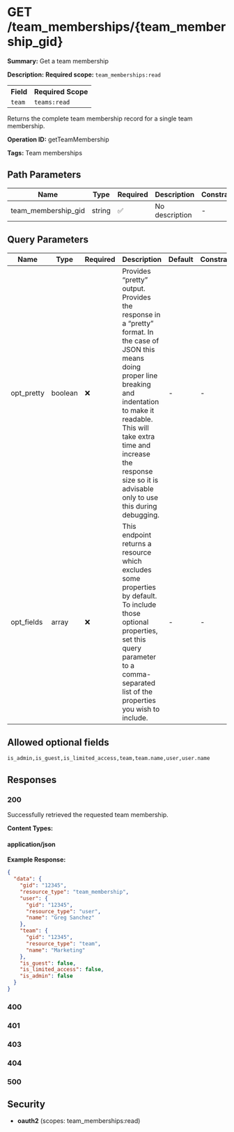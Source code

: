 # GET /team_memberships/{team_membership_gid}

**Summary:** Get a team membership

**Description:** <b>Required scope: </b><code>team_memberships:read</code>

<table>
  <tr>
    <th>Field</th>
    <th>Required Scope</th>
  </tr>
  <tr>
    <td><code>team</code></td>
    <td><code>teams:read</code></td>
  </tr>
</table>

Returns the complete team membership record for a single team membership.

**Operation ID:** getTeamMembership

**Tags:** Team memberships

## Path Parameters

| Name | Type | Required | Description | Constraints |
|------|------|----------|-------------|-------------|
| team_membership_gid | string | ✅ | No description | - |

## Query Parameters

| Name | Type | Required | Description | Default | Constraints |
|------|------|----------|-------------|---------|-------------|
| opt_pretty | boolean | ❌ | Provides “pretty” output. Provides the response in a “pretty” format. In the case of JSON this means doing proper line breaking and indentation to make it readable. This will take extra time and increase the response size so it is advisable only to use this during debugging. | - | - |
| opt_fields | array | ❌ | This endpoint returns a resource which excludes some properties by default. To include those optional properties, set this query parameter to a comma-separated list of the properties you wish to include. | - | - |

## Allowed optional fields

```
is_admin,is_guest,is_limited_access,team,team.name,user,user.name
```

## Responses

### 200

Successfully retrieved the requested team membership.

**Content Types:**

#### application/json

**Example Response:**

```json
{
  "data": {
    "gid": "12345",
    "resource_type": "team_membership",
    "user": {
      "gid": "12345",
      "resource_type": "user",
      "name": "Greg Sanchez"
    },
    "team": {
      "gid": "12345",
      "resource_type": "team",
      "name": "Marketing"
    },
    "is_guest": false,
    "is_limited_access": false,
    "is_admin": false
  }
}
```

### 400

<reference>

### 401

<reference>

### 403

<reference>

### 404

<reference>

### 500

<reference>

## Security

- **oauth2** (scopes: team_memberships:read)

